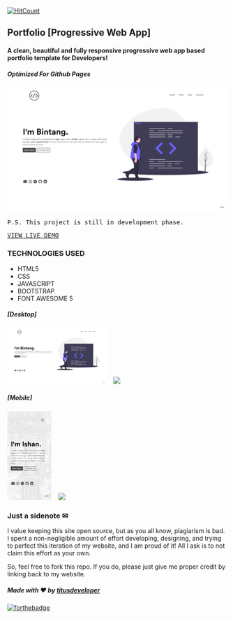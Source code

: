 [![HitCount](http://hits.dwyl.com/ishandeveloper/Portfolio.svg)](http://hits.dwyl.com/ishandeveloper/Portfolio)
## Portfolio [Progressive Web App]
#### A clean, beautiful and fully responsive progressive web app based portfolio template for Developers! 
##### Optimized For Github Pages

<img src="https://github.com/Tituss22/titusweb.github.com/blob/main/assets/img/work/ishandeveloper/hero.png?raw=false">

<pre>P.S. This project is still in development phase.</pre>
<pre><a href="https://ishandeveloper.com/Portfolio/">VIEW LIVE DEMO</a></pre>

### TECHNOLOGIES USED
* HTML5
* CSS
* JAVASCRIPT
* BOOTSTRAP
* FONT AWESOME 5

##### [Desktop]
<img src="https://github.com/Tituss22/titusweb.github.com/blob/main/assets/img/work/ishandeveloper/hero.png?raw=false" width="45%">&nbsp;&nbsp;&nbsp;&nbsp;<img src="https://github.com/ishandeveloper/Portfolio/blob/master/screenshots/3.png?raw=false" width="45%">
##### [Mobile]
<img src="https://github.com/ishandeveloper/Portfolio/blob/master/screenshots/1-mobile.png?raw=false" width="20%">&nbsp;&nbsp;&nbsp;&nbsp;<img src="https://github.com/ishandeveloper/Portfolio/blob/master/screenshots/3-mobile.png?raw=false" width="20%">

### Just a sidenote ✉
I value keeping this site open source, but as you all know, plagiarism is bad. I spent a non-negligible amount of effort developing, designing, and trying to perfect this iteration of my website, and I am proud of it! All I ask is to not claim this effort as your own.

So, feel free to fork this repo. If you do, please just give me proper credit by linking back to my website.

##### Made with ❤ by <a href="https://github.com/Tituss22">titusdeveloper</a>

[![forthebadge](https://forthebadge.com/images/badges/built-with-love.svg)](https://github.com/Tituss22)
